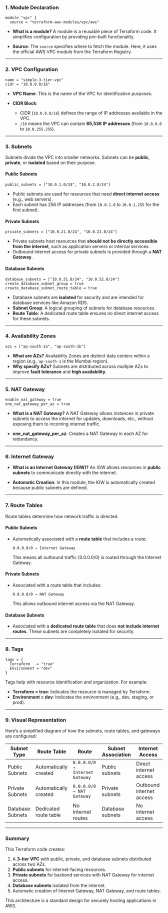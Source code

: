 
### **1. Module Declaration**
```hcl
module "vpc" {
  source = "terraform-aws-modules/vpc/aws"
```
- **What is a module?**
  A module is a reusable piece of Terraform code. It simplifies configuration by providing pre-built functionality.

- **Source**: The `source` specifies where to fetch the module. Here, it uses the official AWS VPC module from the Terraform Registry.

---

### **2. VPC Configuration**
```hcl
name = "simple-3-tier-vpc"
cidr = "10.0.0.0/16"
```

- **VPC Name**: This is the name of the VPC for identification purposes.

- **CIDR Block**:  
  - CIDR (`10.0.0.0/16`) defines the range of IP addresses available in the VPC.
  - `/16` means the VPC can contain **65,536 IP addresses** (from `10.0.0.0` to `10.0.255.255`).

---

### **3. Subnets**
Subnets divide the VPC into smaller networks. Subnets can be **public**, **private**, or **isolated** based on their purpose.

#### **Public Subnets**
```hcl
public_subnets = ["10.0.1.0/24", "10.0.2.0/24"]
```
- Public subnets are used for resources that need **direct internet access** (e.g., web servers).
- Each subnet has 256 IP addresses (from `10.0.1.0` to `10.0.1.255` for the first subnet).

#### **Private Subnets**
```hcl
private_subnets = ["10.0.21.0/24", "10.0.22.0/24"]
```
- Private subnets host resources that **should not be directly accessible from the internet**, such as application servers or internal services.
- Outbound internet access for private subnets is provided through a **NAT Gateway**.

#### **Database Subnets**
```hcl
database_subnets = ["10.0.51.0/24", "10.0.52.0/24"]
create_database_subnet_group = true
create_database_subnet_route_table = true
```
- Database subnets are **isolated** for security and are intended for database services like Amazon RDS.
- **Subnet Group**: A logical grouping of subnets for database resources.
- **Route Table**: A dedicated route table ensures no direct internet access for these subnets.

---

### **4. Availability Zones**
```hcl
azs = ["ap-south-1a", "ap-south-1b"]
```
- **What are AZs?**
  Availability Zones are distinct data centers within a region (e.g., `ap-south-1` is the Mumbai region).
- **Why specify AZs?**
  Subnets are distributed across multiple AZs to improve **fault tolerance** and **high availability**.

---

### **5. NAT Gateway**
```hcl
enable_nat_gateway = true
one_nat_gateway_per_az = true
```
- **What is a NAT Gateway?**
  A NAT Gateway allows instances in private subnets to access the internet for updates, downloads, etc., without exposing them to incoming internet traffic.

- **one_nat_gateway_per_az**: Creates a NAT Gateway in each AZ for redundancy.

---

### **6. Internet Gateway**
- **What is an Internet Gateway (IGW)?**
  An IGW allows resources in **public subnets** to communicate directly with the internet.

- **Automatic Creation**: In this module, the IGW is automatically created because public subnets are defined.

---

### **7. Route Tables**
Route tables determine how network traffic is directed.

#### Public Subnets
- Automatically associated with a **route table** that includes a route:
  ```
  0.0.0.0/0 → Internet Gateway
  ```
  This means all outbound traffic (0.0.0.0/0) is routed through the Internet Gateway.

#### Private Subnets
- Associated with a route table that includes:
  ```
  0.0.0.0/0 → NAT Gateway
  ```
  This allows outbound internet access via the NAT Gateway.

#### Database Subnets
- Associated with a **dedicated route table** that does **not include internet routes**. These subnets are completely isolated for security.

---

### **8. Tags**
```hcl
tags = {
  Terraform   = "true"
  Environment = "dev"
}
```
Tags help with resource identification and organization. For example:
- **Terraform = true**: Indicates the resource is managed by Terraform.
- **Environment = dev**: Indicates the environment (e.g., dev, staging, or prod).

---

### **9. Visual Representation**
Here’s a simplified diagram of how the subnets, route tables, and gateways are configured:

| **Subnet Type** | **Route Table**           | **Route**                     | **Subnet Association** | **Internet Access**       |
|------------------|---------------------------|--------------------------------|-------------------------|---------------------------|
| Public Subnets   | Automatically created     | `0.0.0.0/0 → Internet Gateway`| Public subnets         | Direct internet access    |
| Private Subnets  | Automatically created     | `0.0.0.0/0 → NAT Gateway`     | Private subnets        | Outbound internet access  |
| Database Subnets | Dedicated route table     | No internet routes            | Database subnets       | No internet access        |

---

### **Summary**
This Terraform code creates:
1. A **3-tier VPC** with public, private, and database subnets distributed across two AZs.
2. **Public subnets** for internet-facing resources.
3. **Private subnets** for backend services with NAT Gateway for internet access.
4. **Database subnets** isolated from the internet.
5. Automatic creation of Internet Gateway, NAT Gateway, and route tables.

This architecture is a standard design for securely hosting applications in AWS.